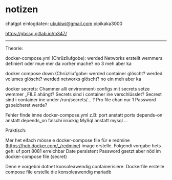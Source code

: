 # notizen

chatgpt einlogdaten:
ukukiwi@gmail.com
pipikaka3000

https://gbssg.gitlab.io/m347/

---------------------------------------------------------------------------------------------

































Theorie:

docker-compose.yml (Chrüzliufgobe):
werded Networks erstellt wemmers definiert oder mue mer da vorher mache?
no 3 meh aber ka

docker compose down (Chrüzliufgobe:
werded container glöscht?
werded volumes glöscht?
werded networks glöscht?
no ein meh aber ka

docker secrets:
Chammer alli environment-configs mit secrets setze wemmer _FILE ahängt?
Secrets sind i container ine verschlüsslet?
Secrest sind i container ine under /run/secrets/... ?
Pro file chan nur 1 Password gspeicheret werde?

Fehler finde imne docker-compose.yml
z.B:
port anstatt ports
depends-on anstatt depends_on
falschi iirückig
MySql anstatt mysql
...


Praktisch:

Mer het eifach mösse e docker-compose file für e redmine (https://hub.docker.com/_/redmine) image erstelle. 
Folgendi vorgabe hets geh:
uf port 8081 erreichbar
Date persistent
Password gsetzt aber nöd im docker-compose file (secret)

Denn e vorgebni dotnet konsoleawendig containerisiere. 
Dockerfile erstelle
compose file erstelle
die konsoleawendig
mariadb
